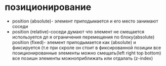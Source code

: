 # позиционирование
- position (absolute)- элемент приподымается и его место занимают соседи
- position (relative)-соседи думают что элемент не смещается
  используется дл я ограничения перемещения по блоку(absolute)
  position (fixed)- элемент приподымается как (absolute) и фиксируется (т.е при скроле он стоит в фиксированной позиции
  все позиционированные элементы можно смещать(left right top bottom)
  все позишн элементы можноприближать или отдалать  (z-index)
  
  

